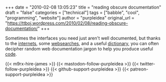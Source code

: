 +++
date = "2010-02-08 13:05:23"
title = "reading obscure documentation"
draft = "false"
categories = ["technical"]
tags = ["babble", "cool", "programming", "website"]
author = "purpleidea"
original_url = "https://ttboj.wordpress.com/2010/02/08/reading-obscure-documentation/"
+++

Sometimes the interfaces you need just aren't well documented, but <span style="background-color:#ffffff;">thanks to the <a href="http://en.wikipedia.org/wiki/Internets">internets</a>, some <a href="http://google.com/">websearches</a>, and a useful <a href="http://www.chiark.greenend.org.uk/ucam/chat/FAQ.0.8.html#3%2010">dictionary</a>, you can often decipher random web documentation jargon to help you produce useful <a href="http://www.cs.mcgill.ca/~james/code/">code</a>.</span>

<span style="background-color:#ffffff;">
</span>

{{< m9rx-hire-james >}}
{{< mastodon-follow-purpleidea >}}
{{< twitter-follow-purpleidea >}}
{{< github-support-purpleidea >}}
{{< patreon-support-purpleidea >}}
